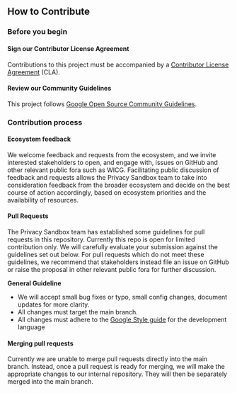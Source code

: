## **How to Contribute**

### **Before you begin**

#### **Sign our Contributor License Agreement**

Contributions to this project must be accompanied by a
[Contributor License Agreement](https://cla.developers.google.com/about) (CLA).

#### **Review our Community Guidelines**

This project follows [Google Open Source Community Guidelines](https://opensource.google/conduct/).

### **Contribution process**

#### **Ecosystem feedback**

We welcome feedback and requests from the ecosystem, and we invite interested stakeholders to open,
and engage with, issues on GitHub and other relevant public fora such as WICG. Facilitating public
discussion of feedback and requests allows the Privacy Sandbox team to take into consideration
feedback from the broader ecosystem and decide on the best course of action accordingly, based on
ecosystem priorities and the availability of resources.

#### **Pull Requests**

The Privacy Sandbox team has established some guidelines for pull requests in this repository.
Currently this repo is open for limited contribution only. We will carefully evaluate your
submission against the guidelines set out below. For pull requests which do not meet these
guidelines, we recommend that stakeholders instead file an issue on GitHub or raise the proposal in
other relevant public fora for further discussion.

**General Guideline**

-   We will accept small bug fixes or typo, small config changes, document updates for more clarity.
-   All changes must target the main branch.
-   All changes must adhere to the [Google Style guide](https://google.github.io/styleguide/) for
    the development language

#### **Merging pull requests**

Currently we are unable to merge pull requests directly into the main branch. Instead, once a pull
request is ready for merging, we will make the appropriate changes to our internal repository. They
will then be separately merged into the main branch.
